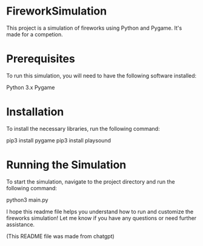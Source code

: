 # FireworkSimulation
This project is a simulation of fireworks using Python and Pygame. It's made for a competion.

# Prerequisites
To run this simulation, you will need to have the following software installed:

Python 3.x
Pygame
# Installation
To install the necessary libraries, run the following command:

pip3 install pygame
pip3 install playsound

# Running the Simulation
To start the simulation, navigate to the project directory and run the following command:

python3 main.py

I hope this readme file helps you understand how to run and customize the fireworks simulation! Let me know if you have any questions or need further assistance.

(This README file was made from chatgpt)
